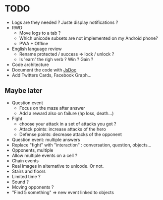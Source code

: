 # TODO

- Logs are they needed ? Juste display notifications ?
- RWD
  - Move logs to a tab ?
  - Which unicode subsets are not implemented on my Android phone?
  - PWA + Offline
- English language review
  - Rename protected / success => lock / unlock ?
  - Is 'earn' the righ verb ? Win ? Gain ?
- Code architecture
- Document the code with [JsDoc](https://fr.wikipedia.org/wiki/JSDoc)
- Add Twitters Cards, Facebook Graph...

## Maybe later

- Question event
  - Focus on the maze after answer
  - Add a reward also on failure (hp loss, death...)
- Fight
  - choose your attack in a set of attacks you got ?
  - Attack points: increase attacks of the hero
  - Defense points: decrease attacks of the opponent
- Question event: multiple answers
- Replace "fight" with "interaction" : conversation, question, objects...
- Opponents, multiple
- Allow multiple events on a cell ?
- Chain events
- Real images in alternative to unicode. Or not.
- Stairs and floors
- Limited time ?
- Sound ?
- Moving opponents ?
- "Find 5 something" => new event linked to objects